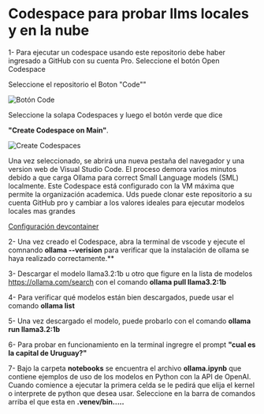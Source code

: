 # Codespace para probar llms locales y en la nube


1- Para ejecutar un codespace usando este repositorio debe haber ingresado a GitHub con su cuenta Pro. Seleccione el botón Open Codespace

Seleccione el repositorio el Boton "Code""


![Botón Code](imagenes/Code_btn.png)

Seleccione la solapa Codespaces y luego el botón verde que dice

 **"Create Codespace on Main"**.  

![Create Codespaces](imagenes/CreateCodespace.png)

Una vez seleccionado, se abrirá una nueva pestaña del navegador y una version web de Visual Studio Code. El proceso demora varios minutos debido a que carga Ollama para correct Small Language models (SML) localmente.
Este Codespace está configurado con la VM máxima que permite la organización academica. Uds puede clonar este repositorio a su cuenta GitHub pro y cambiar a los valores ideales para ejecutar modelos locales mas grandes

[Configuración devcontainer](.devcontainer/devcontainer.json)


2- Una vez creado el Codespace, abra la terminal de vscode y ejecute el comnando **ollama --verision** para verificar que la instalación de ollama se haya realizado correctamente.**

3- Descargar el modelo llama3.2:1b u otro que figure en la lista de modelos <https://ollama.com/search>  con el comando **ollama pull llama3.2:1b**

4- Para verificar qué modelos están bien descargados, puede usar el comando **ollama list**

5- Una vez descargado el modelo, puede probarlo con el comando **ollama run llama3.2:1b**

6- Para probar en funcionamiento en la terminal ingregre el prompt **"cual es la capital de Uruguay?"**

7- Bajo la carpeta **notebooks** se encuentra el archivo **ollama.ipynb** que contiene ejemplos de uso de los modelos en Python con la API de OpenAI. Cuando comience a ejecutar la primera celda se le pedirá que elija el kernel o interprete de python que desea usar. Seleccione en la barra de comandos arriba el que esta en **.venev/bin.....**

